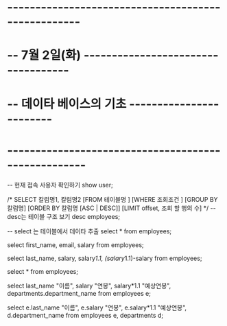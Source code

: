 ﻿# --------------------------------------------------- 
# -- 7월 2일(화)  -----------------------------------
# -- 데이타 베이스의 기초 ------------------------
# ----------------------------------------------------

-- 현재 접속 사용자 확인하기
show user;

/*
SELECT 칼럼명1, 칼럼명2
[FROM 테이블명 ]
[WHERE 조회조건 ]
[GROUP BY 칼럼명]
[ORDER BY 칼럼명 [ASC | DESC]]
[LIMIT offset, 조회 할 행의 수]
*/
-- desc는 테이블 구조 보기
desc employees;

-- select 는 테이블에서 데이타 추출
select * 
from employees;

select first_name, email, salary 
from employees;

select last_name, salary, salary*1.1, (salary*1.1)-salary
from employees;

select * from employees;

select last_name "이름", salary "연봉", salary*1.1 "예상연봉", departments.department_name
from employees e;

select e.last_name "이름", e.salary "연봉", e.salary*1.1 "예상연봉", d.department_name
from employees e, departments d;